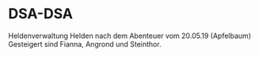 # DSA-DSA
Heldenverwaltung
Helden nach dem Abenteuer vom 20.05.19 (Apfelbaum)
Gesteigert sind Fianna, Angrond und Steinthor.
